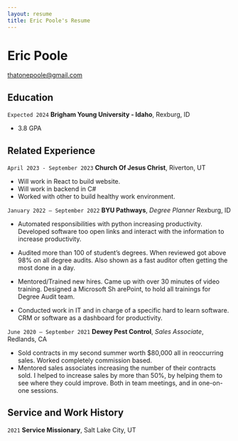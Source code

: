 ```yaml
---
layout: resume
title: Eric Poole's Resume
---
```

# Eric Poole

<div id="webaddress">
<a href="thatonepoole@gmail.com">thatonepoole@gmail.com</a>
<!-- | <a href="https://byuidatascience.github.io/development.html">Data Science Program</a> -->
</div>

<!-- https://www.monique.tech/the-art-of-markdown -->


## Education

`Expected 2024`
__Brigham Young University - Idaho__, Rexburg, ID

- 3.8 GPA


## Related Experience


`April 2023 - September 2023`
__Church Of Jesus Christ__, Riverton, UT

- Will work in React to build website.
- Will work in backend in C#
- Worked with other to build healthy work environment.


`January 2022 – September 2022`
__BYU Pathways__, _Degree Planner_ Rexburg, ID

- Automated responsibilities with python increasing productivity. Developed software too open links and interact with the information to increase productivity.

- Audited more than 100 of student’s degrees. When reviewed got above 98% on all degree audits. Also shown as a fast auditor often getting the most done in a day.

- Mentored/Trained new hires. Came up with over 30 minutes of video training. Designed a Microsoft Sh arePoint, to hold all trainings for Degree Audit team.

- Conducted work in IT and in charge of a specific hard to learn software. CRM or software as a dashboard for productivity.


`June 2020 – September 2021`
__Dewey Pest Control__, _Sales Associate_, Redlands, CA

- Sold contracts in my second summer worth $80,000 all in reoccurring sales. Worked completely commission based.
- Mentored sales associates increasing the number of their contracts sold. I helped to increase sales by more than 50%, by helping them to see where they could improve. Both in team meetings, and in one-on-one sessions. 







## Service and Work History


`2021`
__Service Missionary__, Salt Lake City, UT



<!-- ### Footer

Last updated: May 2013 -->


